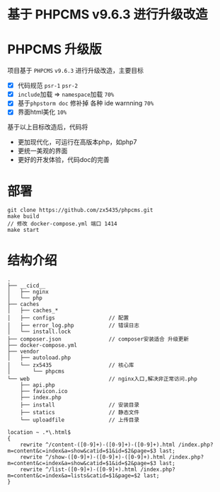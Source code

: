 基于 PHPCMS v9.6.3 进行升级改造
======

# PHPCMS 升级版

项目基于 `PHPCMS` `v9.6.3` 进行升级改造，主要目标

- [x] 代码规范 `psr-1` `psr-2`
- [x] `include`加载 => `namespace`加载 `70%`
- [x] 基于`phpstorm doc` 修补掉 各种 ide warnning `70%`
- [x] 界面html美化 `10%`

基于以上目标改造后，代码将
* 更加现代化，可运行在高版本php，如php7
* 更统一美观的界面
* 更好的开发体验，代码doc的完善

# 部署
```text
git clone https://github.com/zx5435/phpcms.git
make build
// 修改 docker-compose.yml 端口 1414
make start
```

# 结构介绍
```text
.
├── __cicd__
│   ├── nginx
│   └── php
├── caches
│   ├── caches_*
│   ├── configs                 // 配置
│   ├── error_log.php           // 错误日志
│   └── install.lock
├── composer.json               // composer安装适合 升级更新
├── docker-compose.yml
├── vendor
│   ├── autoload.php
│   └── zx5435                  // 核心库
│       └── phpcms
└── web                         // nginx入口,解决非正常访问.php
    ├── api.php
    ├── favicon.ico
    ├── index.php
    ├── install                 // 安装目录
    ├── statics                 // 静态文件
    └── uploadfile              // 上传目录
```

```text
location ~ .*\.html$
{
	rewrite ^/content-([0-9]+)-([0-9]+)-([0-9]+).html /index.php?m=content&c=index&a=show&catid=$1&id=$2&page=$3 last;
	rewrite ^/show-([0-9]+)-([0-9]+)-([0-9]+).html /index.php?m=content&c=index&a=show&catid=$1&id=$2&page=$3 last;
	rewrite ^/list-([0-9]+)-([0-9]+).html /index.php?m=content&c=index&a=lists&catid=$1&page=$2 last;
}
```
